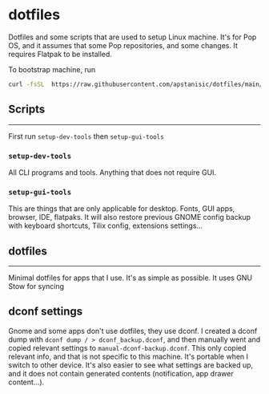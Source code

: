 # dotfiles

Dotfiles and some scripts that are used to setup Linux machine.
It's for Pop OS, and it assumes that some Pop repositories, and some changes.
It requires Flatpak to be installed.

To bootstrap machine, run

```bash
curl -fsSL  https://raw.githubusercontent.com/apstanisic/dotfiles/main/machine-setup/install-all.sh | sh
```

## Scripts

---

First run `setup-dev-tools` then `setup-gui-tools`

### `setup-dev-tools`

All CLI programs and tools. Anything that does not require GUI.

### `setup-gui-tools`

This are things that are only applicable for desktop. Fonts, GUI apps, browser, IDE, flatpaks.
It will also restore previous GNOME config backup with keyboard shortcuts, Tilix config, extensions settings...

## dotfiles

---

Minimal dotfiles for apps that I use. It's as simple as possible. It uses GNU Stow for syncing

## dconf settings

Gnome and some apps don't use dotfiles, they use dconf. I created a dconf dump
with `dconf dump / > dconf_backup.dconf`, and then manually went and copied
relevant settings to `manual-dconf-backup.dconf`. This only copied relevant info,
and that is not specific to this machine. It's portable when I switch to other device. It's also easier to see what settings are backed up, and it does not contain generated contents (notification, app drawer content...).
